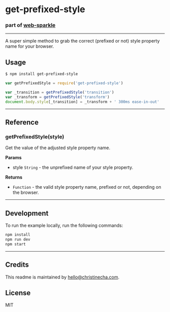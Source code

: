 # get-prefixed-style
### part of [web-sparkle](https://github.com/christinecha/web-sparkle)

---

A super simple method to grab the correct (prefixed or not) style property name for your browser.

## Usage

````sh
$ npm install get-prefixed-style
````

````js
var getPrefixedStyle = require('get-prefixed-style')

var _transition = getPrefixedStyle('transition')
var _transform = getPrefixedStyle('transform')
document.body.style[_transition] = _transform + ' 300ms ease-in-out'
````

---

## Reference

### getPrefixedStyle(style)
Get the value of the adjusted style property name.

**Params**

- style `String` - the unprefixed name of your style property.

**Returns**

- `Function` - the valid style property name, prefixed or not, depending on the browser.

---

## Development
To run the example locally, run the following commands:

```sh
npm install
npm run dev
npm start
```

---

## Credits
This readme is maintained by [hello@christinecha.com](mailto:hello@christinecha.com).


## License
MIT
